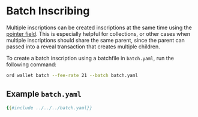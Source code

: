 Batch Inscribing
================

Multiple inscriptions can be created inscriptions at the same time using the
[pointer field](./../inscriptions/pointer.md). This is especially helpful for
collections, or other cases when multiple inscriptions should share the same
parent, since the parent can passed into a reveal transaction that creates
multiple children.

To create a batch inscription using a batchfile in `batch.yaml`, run the
following command:

```bash
ord wallet batch --fee-rate 21 --batch batch.yaml
```

Example `batch.yaml`
--------------------

```yaml
{{#include ../../../batch.yaml}}
```
